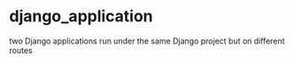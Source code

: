 # django_application
two Django applications run under the same Django project but on different routes 
